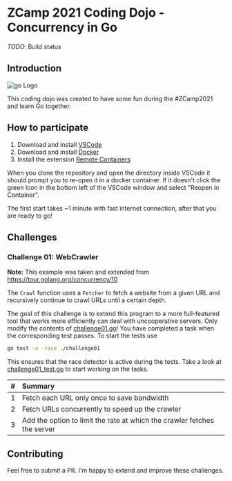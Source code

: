 # ZCamp 2021 Coding Dojo - Concurrency in Go

*TODO*: Build status

## Introduction

![go Logo](https://upload.wikimedia.org/wikipedia/commons/thumb/0/05/Go_Logo_Blue.svg/1920px-Go_Logo_Blue.svg.png)

This coding dojo was created to have some fun during the #ZCamp2021 and learn Go together.

## How to participate

1. Download and install [VSCode](https://code.visualstudio.com/)
2. Download and install [Docker](https://www.docker.com/)
3. Install the extension [Remote Containers](https://marketplace.visualstudio.com/items?itemName=ms-vscode-remote.remote-containers)

When you clone the repository and open the directory inside VSCode it should prompt you to re-open it in a docker container. If it doesn't
click the green Icon in the bottom left of the VSCode window and select "Reopen in Container".

The first start takes ~1 minute with fast internet connection, after that you are ready to go!

## Challenges

### Challenge 01: WebCrawler

**Note:** This example was taken and extended from <https://tour.golang.org/concurrency/10>

The ``Crawl`` function uses a ``Fetcher`` to fetch a website from a given URL and recursively continue to crawl URLs until a certain depth.

The goal of this challenge is to extend this program to a more full-featured tool that works more efficiently can deal with uncooperative servers. Only modify
the contents of [challenge01.go](challenge01/challenge01.go)! You have completed a task when the corresponding test passes. To start the tests use

```bash
go test -v -race ./challenge01
```

This ensures that the race detector is active during the tests. Take a look at [challenge01_test.go](challenge01/challenge01_test.go) to start working on the
tasks.

|#|Summary|
|-|:--------|
|1|Fetch each URL only once to save bandwidth|
|2|Fetch URLs concurrently to speed up the crawler|
|3|Add the option to limit the rate at which the crawler fetches the server|

## Contributing

Feel free to submit a PR. I'm happy to extend and improve these challenges.
